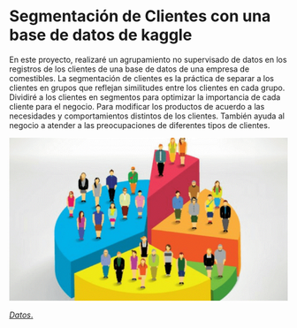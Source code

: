 # Segmentación de Clientes con una base de datos de kaggle

En este proyecto, realizaré un agrupamiento no supervisado de datos en los registros de los clientes de una base de datos de una empresa de comestibles. La segmentación de clientes es la práctica de separar a los clientes en grupos que reflejan similitudes entre los clientes en cada grupo. Dividiré a los clientes en segmentos para optimizar la importancia de cada cliente para el negocio. Para modificar los productos de acuerdo a las necesidades y comportamientos distintos de los clientes. También ayuda al negocio a atender a las preocupaciones de diferentes tipos de clientes.

![](customerSegmentation.png)

[*Datos*.](https://www.kaggle.com/datasets/imakash3011/customer-personality-analysis)
